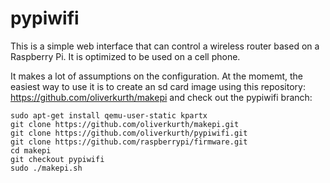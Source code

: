 # pypiwifi

This is a simple web interface that can control a wireless router based on a Raspberry Pi. It is
optimized to be used on a cell phone.

It makes a lot of assumptions on the configuration. At the momemt, the easiest way to use it is to create an
sd card image using this repository: https://github.com/oliverkurth/makepi and check out the pypiwifi
branch:

    sudo apt-get install qemu-user-static kpartx
    git clone https://github.com/oliverkurth/makepi.git
    git clone https://github.com/oliverkurth/pypiwifi.git
    git clone https://github.com/raspberrypi/firmware.git
    cd makepi
    git checkout pypiwifi
    sudo ./makepi.sh

